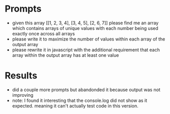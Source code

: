 # Prompts
* given this array  [[1, 2, 3, 4], [3, 4, 5], [2, 6, 7]] please find me an array which contains arrays of unique values with each number being used exactly once across all arrays
* please write it to maximize the number of values within each array of the output array
* please rewrite it in javascript with the additional requirement that each array within the output array has at least one value

# Results
* did a couple more prompts but abandonded it because output was not improving
* note: I found it interesting that the console.log did not show as it expected. meaning it can't actually test code in this version.